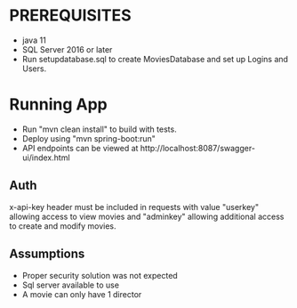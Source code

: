# PREREQUISITES
- java 11
- SQL Server 2016 or later 
- Run setupdatabase.sql to create MoviesDatabase and set up Logins and Users.

# Running App
- Run "mvn clean install" to build with tests.
- Deploy using "mvn  spring-boot:run"
- API endpoints can be viewed at http://localhost:8087/swagger-ui/index.html
## Auth
x-api-key header must be included in requests with value "userkey" allowing access to view movies and "adminkey" allowing additional access to create and modify movies.
## Assumptions
- Proper security solution was not expected
- Sql server available to use
- A movie can only have 1 director

